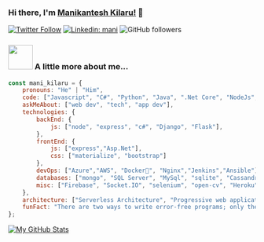 ### Hi there, I'm [Manikantesh Kilaru!](https://manikantesh.github.io/devprofile/) 👋 

[![Twitter Follow](https://img.shields.io/twitter/follow/kilaru51?label=Follow)](https://twitter.com/intent/follow?screen_name=kilaru51)
[![Linkedin: mani](https://img.shields.io/badge/-mani-blue?style=flat-square&logo=Linkedin&logoColor=white&link=https://www.linkedin.com/in/manikantesh-kilaru-65b06b18a/)](https://www.linkedin.com/in/manikantesh-kilaru-65b06b18a/)
![GitHub followers](https://img.shields.io/github/followers/manikantesh?label=Follow&style=social)

### <img src="https://media.giphy.com/media/VgCDAzcKvsR6OM0uWg/giphy.gif" width="50"> A little more about me...  

```javascript
const mani_kilaru = {
    pronouns: "He" | "Him",
    code: ["Javascript", "C#", "Python", "Java", ".Net Core", "NodeJs", "ReactJs", "Flutter"],
    askMeAbout: ["web dev", "tech", "app dev"],
    technologies: {
        backEnd: {
            js: ["node", "express", "c#", "Django", "Flask"],
        },
        frontEnd: {
            js: ["express","Asp.Net"],
            css: ["materialize", "bootstrap"]
        },
        devOps: ["Azure","AWS", "Docker🐳", "Nginx","Jenkins","Ansible"],
        databases: ["mongo", "SQL Server", "MySql", "sqlite", "Cassandra","CosmosDB"],
        misc: ["Firebase", "Socket.IO", "selenium", "open-cv", "Heroku","Databricks"]
    },
    architecture: ["Serverless Architecture", "Progressive web applications", "Single page applications"],
    funFact: "There are two ways to write error-free programs; only the third one works"
};
```


[![My GitHub Stats](https://github-readme-stats.vercel.app/api/?username=manikantesh&count_private=true&theme=default&showicons=true)]()

